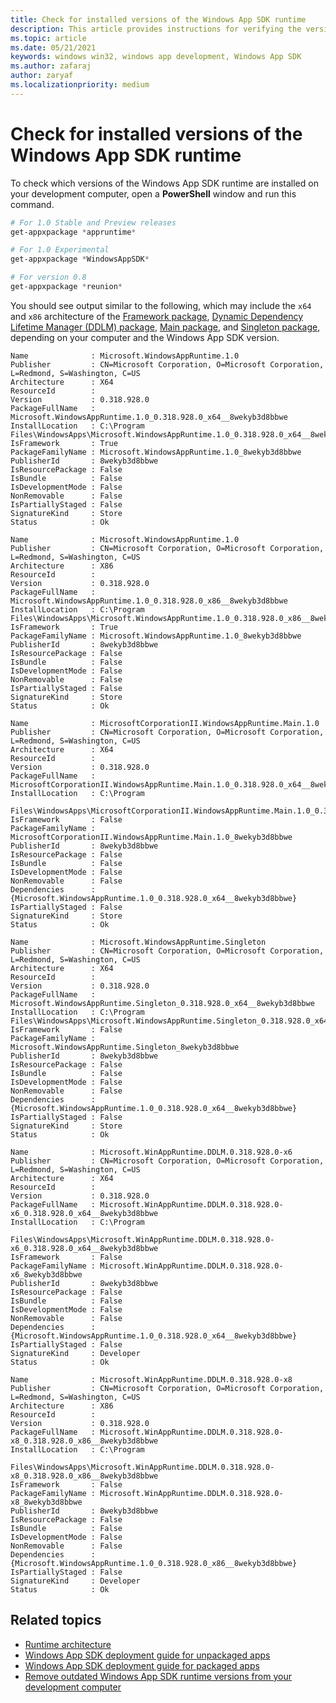 ```yaml
---
title: Check for installed versions of the Windows App SDK runtime
description: This article provides instructions for verifying the version of the Windows App SDK runtime installed on your development computer. 
ms.topic: article
ms.date: 05/21/2021
keywords: windows win32, windows app development, Windows App SDK 
ms.author: zafaraj
author: zaryaf
ms.localizationpriority: medium
---
```


# Check for installed versions of the Windows App SDK runtime

To check which versions of the Windows App SDK runtime are installed on your development computer, open a **PowerShell** window and run this command.

```Powershell
# For 1.0 Stable and Preview releases 
get-appxpackage *appruntime*

# For 1.0 Experimental
get-appxpackage *WindowsAppSDK* 

# For version 0.8
get-appxpackage *reunion*

```

You should see output similar to the following, which may include the `x64` and `x86` architecture of the [Framework package](deployment-architecture.md#framework-package), [Dynamic Dependency Lifetime Manager (DDLM) package](deployment-architecture.md#dynamic-dependency-lifetime-manager-ddlm), [Main package](deployment-architecture.md#main-package), and [Singleton package](deployment-architecture.md#singleton-package), depending on your computer and the Windows App SDK version.  

```console
Name              : Microsoft.WindowsAppRuntime.1.0
Publisher         : CN=Microsoft Corporation, O=Microsoft Corporation, L=Redmond, S=Washington, C=US
Architecture      : X64
ResourceId        :
Version           : 0.318.928.0
PackageFullName   : Microsoft.WindowsAppRuntime.1.0_0.318.928.0_x64__8wekyb3d8bbwe
InstallLocation   : C:\Program Files\WindowsApps\Microsoft.WindowsAppRuntime.1.0_0.318.928.0_x64__8wekyb3d8bbwe
IsFramework       : True
PackageFamilyName : Microsoft.WindowsAppRuntime.1.0_8wekyb3d8bbwe
PublisherId       : 8wekyb3d8bbwe
IsResourcePackage : False
IsBundle          : False
IsDevelopmentMode : False
NonRemovable      : False
IsPartiallyStaged : False
SignatureKind     : Store
Status            : Ok

Name              : Microsoft.WindowsAppRuntime.1.0
Publisher         : CN=Microsoft Corporation, O=Microsoft Corporation, L=Redmond, S=Washington, C=US
Architecture      : X86
ResourceId        :
Version           : 0.318.928.0
PackageFullName   : Microsoft.WindowsAppRuntime.1.0_0.318.928.0_x86__8wekyb3d8bbwe
InstallLocation   : C:\Program Files\WindowsApps\Microsoft.WindowsAppRuntime.1.0_0.318.928.0_x86__8wekyb3d8bbwe
IsFramework       : True
PackageFamilyName : Microsoft.WindowsAppRuntime.1.0_8wekyb3d8bbwe
PublisherId       : 8wekyb3d8bbwe
IsResourcePackage : False
IsBundle          : False
IsDevelopmentMode : False
NonRemovable      : False
IsPartiallyStaged : False
SignatureKind     : Store
Status            : Ok

Name              : MicrosoftCorporationII.WindowsAppRuntime.Main.1.0
Publisher         : CN=Microsoft Corporation, O=Microsoft Corporation, L=Redmond, S=Washington, C=US
Architecture      : X64
ResourceId        :
Version           : 0.318.928.0
PackageFullName   : MicrosoftCorporationII.WindowsAppRuntime.Main.1.0_0.318.928.0_x64__8wekyb3d8bbwe
InstallLocation   : C:\Program
                    Files\WindowsApps\MicrosoftCorporationII.WindowsAppRuntime.Main.1.0_0.318.928.0_x64__8wekyb3d8bbwe
IsFramework       : False
PackageFamilyName : MicrosoftCorporationII.WindowsAppRuntime.Main.1.0_8wekyb3d8bbwe
PublisherId       : 8wekyb3d8bbwe
IsResourcePackage : False
IsBundle          : False
IsDevelopmentMode : False
NonRemovable      : False
Dependencies      : {Microsoft.WindowsAppRuntime.1.0_0.318.928.0_x64__8wekyb3d8bbwe}
IsPartiallyStaged : False
SignatureKind     : Store
Status            : Ok

Name              : Microsoft.WindowsAppRuntime.Singleton
Publisher         : CN=Microsoft Corporation, O=Microsoft Corporation, L=Redmond, S=Washington, C=US
Architecture      : X64
ResourceId        :
Version           : 0.318.928.0
PackageFullName   : Microsoft.WindowsAppRuntime.Singleton_0.318.928.0_x64__8wekyb3d8bbwe
InstallLocation   : C:\Program Files\WindowsApps\Microsoft.WindowsAppRuntime.Singleton_0.318.928.0_x64__8wekyb3d8bbwe
IsFramework       : False
PackageFamilyName : Microsoft.WindowsAppRuntime.Singleton_8wekyb3d8bbwe
PublisherId       : 8wekyb3d8bbwe
IsResourcePackage : False
IsBundle          : False
IsDevelopmentMode : False
NonRemovable      : False
Dependencies      : {Microsoft.WindowsAppRuntime.1.0_0.318.928.0_x64__8wekyb3d8bbwe}
IsPartiallyStaged : False
SignatureKind     : Store
Status            : Ok

Name              : Microsoft.WinAppRuntime.DDLM.0.318.928.0-x6
Publisher         : CN=Microsoft Corporation, O=Microsoft Corporation, L=Redmond, S=Washington, C=US
Architecture      : X64
ResourceId        :
Version           : 0.318.928.0
PackageFullName   : Microsoft.WinAppRuntime.DDLM.0.318.928.0-x6_0.318.928.0_x64__8wekyb3d8bbwe
InstallLocation   : C:\Program
                    Files\WindowsApps\Microsoft.WinAppRuntime.DDLM.0.318.928.0-x6_0.318.928.0_x64__8wekyb3d8bbwe
IsFramework       : False
PackageFamilyName : Microsoft.WinAppRuntime.DDLM.0.318.928.0-x6_8wekyb3d8bbwe
PublisherId       : 8wekyb3d8bbwe
IsResourcePackage : False
IsBundle          : False
IsDevelopmentMode : False
NonRemovable      : False
Dependencies      : {Microsoft.WindowsAppRuntime.1.0_0.318.928.0_x64__8wekyb3d8bbwe}
IsPartiallyStaged : False
SignatureKind     : Developer
Status            : Ok

Name              : Microsoft.WinAppRuntime.DDLM.0.318.928.0-x8
Publisher         : CN=Microsoft Corporation, O=Microsoft Corporation, L=Redmond, S=Washington, C=US
Architecture      : X86
ResourceId        :
Version           : 0.318.928.0
PackageFullName   : Microsoft.WinAppRuntime.DDLM.0.318.928.0-x8_0.318.928.0_x86__8wekyb3d8bbwe
InstallLocation   : C:\Program
                    Files\WindowsApps\Microsoft.WinAppRuntime.DDLM.0.318.928.0-x8_0.318.928.0_x86__8wekyb3d8bbwe
IsFramework       : False
PackageFamilyName : Microsoft.WinAppRuntime.DDLM.0.318.928.0-x8_8wekyb3d8bbwe
PublisherId       : 8wekyb3d8bbwe
IsResourcePackage : False
IsBundle          : False
IsDevelopmentMode : False
NonRemovable      : False
Dependencies      : {Microsoft.WindowsAppRuntime.1.0_0.318.928.0_x86__8wekyb3d8bbwe}
IsPartiallyStaged : False
SignatureKind     : Developer
Status            : Ok
```

## Related topics

- [Runtime architecture](deployment-architecture.md)
- [Windows App SDK deployment guide for unpackaged apps](deploy-unpackaged-apps.md)
- [Windows App SDK deployment guide for packaged apps](deploy-packaged-apps.md)
- [Remove outdated Windows App SDK runtime versions from your development computer](remove-windows-app-sdk-versions.md)
